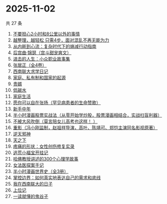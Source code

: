 # 2025-11-02

共 27 条

<!-- BEGIN WEREAD -->
<!-- 最后更新时间 2025-11-02 03:18:02 +0800 -->
1. [不要担心2小时和8公里以外的事情](https://weread.qq.com/web/bookDetail/14132cf0813abaa05g015d6e)
1. [越整理，越轻松 只需4步，面对混乱不再无能为力](https://weread.qq.com/web/bookDetail/a8732a00813ab953eg011dd0)
1. [从内耗到心流：复杂时代下的熵减行动指南](https://weread.qq.com/web/bookDetail/65932700813ab7a60g010c78)
1. [后宫曲·锦瑟（宫斗甜宠爽文）](https://weread.qq.com/web/bookDetail/4a532f10813aba89fg015dcc)
1. [进击的人生：小众职业故事集](https://weread.qq.com/web/bookDetail/3ec321e0813aba912g0133e6)
1. [张居正（全4卷）](https://weread.qq.com/web/bookDetail/6ea328d071a224dc6eafbe2)
1. [西南联大求学日记](https://weread.qq.com/web/bookDetail/8823298072901ee08829587)
1. [家庭、私有制和国家的起源](https://weread.qq.com/web/bookDetail/dc2325a0813ab706fg0123e1)
1. [贵婿](https://weread.qq.com/web/bookDetail/d6032890813aba92ag010282)
1. [低碳水](https://weread.qq.com/web/bookDetail/16e32c50813aba461g018746)
1. [家庭生活](https://weread.qq.com/web/bookDetail/4a9326d0722fa7074a94daa)
1. [愿你可以自在张扬（罕见病患者的生命赞歌）](https://weread.qq.com/web/bookDetail/866324f0813ab9b70g013cde)
1. [新手中年](https://weread.qq.com/web/bookDetail/83132ab0813aba8f9g01305f)
1. [半小时漫画股票实战法（从零开始学炒股，股票漫画相结合，实战扫盲利器）](https://weread.qq.com/web/bookDetail/d7c32f9071d7b82ed7c9b52)
1. [不被大风吹倒（莫言陪女儿高考也这样！ ）](https://weread.qq.com/web/bookDetail/2c032e80813ab95aag019524)
1. [重影（冯小刚监制，赵祖祥导演，高叶、陈靖可、郑恺主演同名影视原著）](https://weread.qq.com/web/bookDetail/ae532ca0813ab9c72g012041)
1. [逆天邪神](https://weread.qq.com/web/bookDetail/08632a005892980860a4192)
1. [天之下](https://weread.qq.com/web/bookDetail/4de326a0721770aa4de95f4)
1. [疼痛的形状：女性创伤修复实录](https://weread.qq.com/web/bookDetail/17c32790813aba136g0195b7)
1. [逃荒小福宝开挂记](https://weread.qq.com/web/bookDetail/46232e30813aba8d4g018754)
1. [哈佛教授讲述的300个心理学故事](https://weread.qq.com/web/bookDetail/93c32fa054c80593ced4399)
1. [女法医探案手记](https://weread.qq.com/web/bookDetail/33832d30813aba89eg012b59)
1. [半小时漫画世界史（全3册）](https://weread.qq.com/web/bookDetail/a6932860813aba9b4g014188)
1. [掌控边界：如何真实地表达自己的需求和底线](https://weread.qq.com/web/bookDetail/fd232780813ab916cg0159d8)
1. [我在西南联大的日子](https://weread.qq.com/web/bookDetail/75732a50813ab7be6g0121ac)
1. [上位记](https://weread.qq.com/web/bookDetail/49532f00813aba929g0184ea)
1. [一读就懂的鬼谷子](https://weread.qq.com/web/bookDetail/22c32540813ab8bf2g012457)
<!-- END WEREAD -->